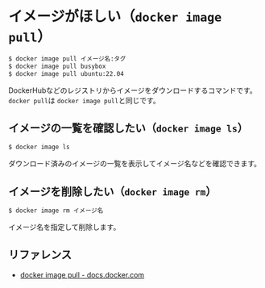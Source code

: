 # イメージがほしい（``docker image pull``）

```bash
$ docker image pull イメージ名:タグ
$ docker image pull busybox
$ docker image pull ubuntu:22.04
```

DockerHubなどのレジストリからイメージをダウンロードするコマンドです。
``docker pull``は
``docker image pull``と同じです。

## イメージの一覧を確認したい（``docker image ls``）

```bash
$ docker image ls
```

ダウンロード済みのイメージの一覧を表示してイメージ名などを確認できます。

## イメージを削除したい（``docker image rm``）

```bash
$ docker image rm イメージ名
```

イメージ名を指定して削除します。

## リファレンス

- [docker image pull - docs.docker.com](https://docs.docker.com/reference/cli/docker/image/pull/)
